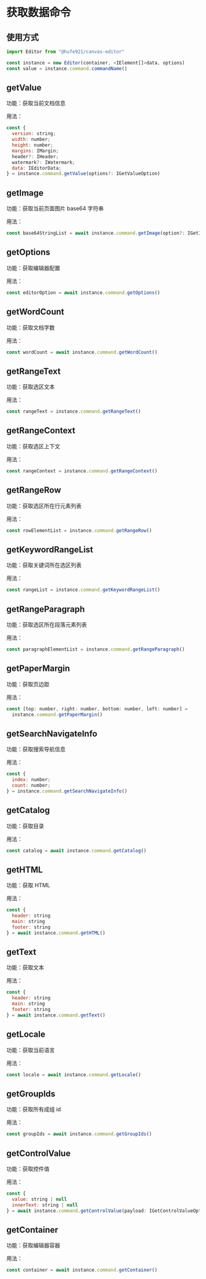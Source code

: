 # 获取数据命令

## 使用方式

```javascript
import Editor from "@hufe921/canvas-editor"

const instance = new Editor(container, <IElement[]>data, options)
const value = instance.command.commandName()
```

## getValue

功能：获取当前文档信息

用法：

```javascript
const {
  version: string;
  width: number;
  height: number;
  margins: IMargin;
  header?: IHeader;
  watermark?: IWatermark;
  data: IEditorData;
} = instance.command.getValue(options?: IGetValueOption)
```

## getImage

功能：获取当前页面图片 base64 字符串

用法：

```javascript
const base64StringList = await instance.command.getImage(option?: IGetImageOption)
```

## getOptions

功能：获取编辑器配置

用法：

```javascript
const editorOption = await instance.command.getOptions()
```

## getWordCount

功能：获取文档字数

用法：

```javascript
const wordCount = await instance.command.getWordCount()
```

## getRangeText

功能：获取选区文本

用法：

```javascript
const rangeText = instance.command.getRangeText()
```

## getRangeContext

功能：获取选区上下文

用法：

```javascript
const rangeContext = instance.command.getRangeContext()
```

## getRangeRow

功能：获取选区所在行元素列表

用法：

```javascript
const rowElementList = instance.command.getRangeRow()
```

## getKeywordRangeList

功能：获取关键词所在选区列表

用法：

```javascript
const rangeList = instance.command.getKeywordRangeList()
```

## getRangeParagraph

功能：获取选区所在段落元素列表

用法：

```javascript
const paragraphElementList = instance.command.getRangeParagraph()
```

## getPaperMargin

功能：获取页边距

用法：

```javascript
const [top: number, right: number, bottom: number, left: number] =
  instance.command.getPaperMargin()
```

## getSearchNavigateInfo

功能：获取搜索导航信息

用法：

```javascript
const {
  index: number;
  count: number;
} = instance.command.getSearchNavigateInfo()
```

## getCatalog

功能：获取目录

用法：

```javascript
const catalog = await instance.command.getCatalog()
```

## getHTML

功能：获取 HTML

用法：

```javascript
const {
  header: string
  main: string
  footer: string
} = await instance.command.getHTML()
```

## getText

功能：获取文本

用法：

```javascript
const {
  header: string
  main: string
  footer: string
} = await instance.command.getText()
```

## getLocale

功能：获取当前语言

用法：

```javascript
const locale = await instance.command.getLocale()
```

## getGroupIds

功能：获取所有成组 id

用法：

```javascript
const groupIds = await instance.command.getGroupIds()
```

## getControlValue

功能：获取控件值

用法：

```javascript
const {
  value: string | null
  innerText: string | null
} = await instance.command.getControlValue(payload: IGetControlValueOption)
```

## getContainer

功能：获取编辑器容器

用法：

```javascript
const container = await instance.command.getContainer()
```
